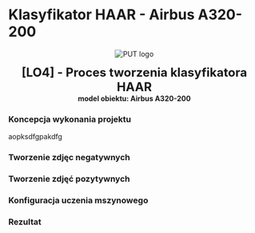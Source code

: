 # Klasyfikator HAAR - Airbus A320-200

<p align="center">
  <img src="https://www.put.poznan.pl/sites/default/files/field/image/pp-put_logo_jasne.jpg?raw=true" alt="PUT logo"/>
</p>

<p align="center">
<strong><font size="5">[LO4] - Proces tworzenia klasyfikatora HAAR</font><br>model obiektu: Airbus A320-200</strong>
</p>

<h3> Koncepcja wykonania projektu</h3>
aopksdfgpakdfg

<h3> Tworzenie zdjęc negatywnych</h3>

<h3> Tworzenie zdjęć pozytywnych</h3>

<h3> Konfiguracja uczenia mszynowego</h3>

<h3> Rezultat</h3>
